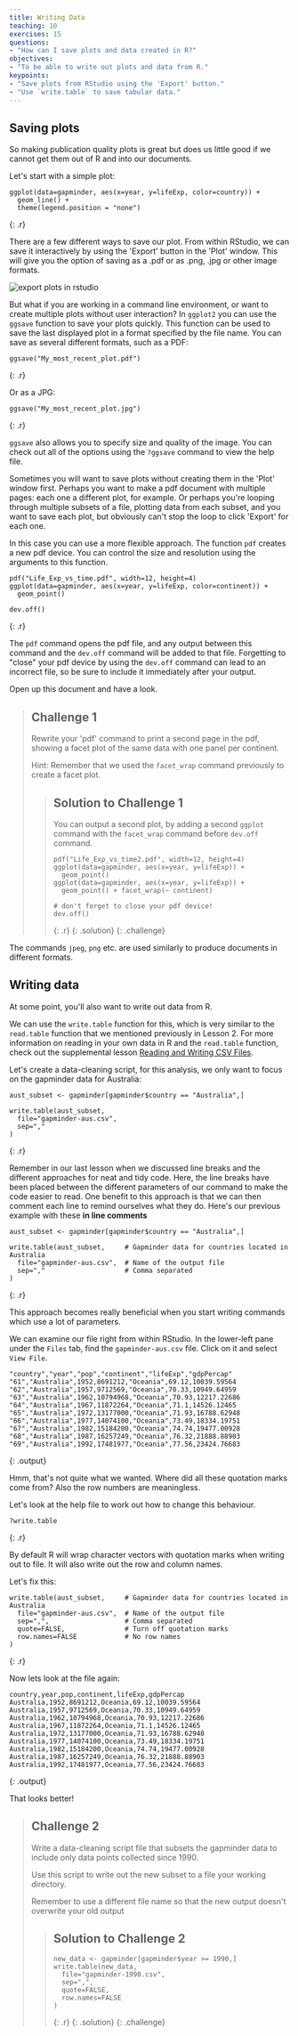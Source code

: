 ```yaml
---
title: Writing Data
teaching: 10
exercises: 15
questions:
- "How can I save plots and data created in R?"
objectives:
- "To be able to write out plots and data from R."
keypoints:
- "Save plots from RStudio using the 'Export' button."
- "Use `write.table` to save tabular data."
---
```





## Saving plots

So making publication quality plots is great but does us little good if we cannot get them out of
R and into our documents.

Let's start with a simple plot:

~~~
ggplot(data=gapminder, aes(x=year, y=lifeExp, color=country)) +
  geom_line() +
  theme(legend.position = "none")
~~~
{: .r}

There are a few different ways to save our plot. From within RStudio, we can save it interactively by using the 'Export' button
in the 'Plot' window. This will give you the option of saving as a .pdf or as .png, .jpg or other image formats.

<img src="../fig/12-data-fig1.png" title="export plots in rstudio" alt="export plots in rstudio" style="display: block; margin: auto;" />

But what if you are working in a command line environment, or want to create multiple plots without user interaction?
In `ggplot2` you can use the `ggsave` function to save your plots quickly. This function can be used to save the last displayed plot in a format specified by the file name.
You can save as several different formats, such as a PDF:

~~~
ggsave("My_most_recent_plot.pdf")
~~~
{: .r}

Or as a JPG:

~~~
ggsave("My_most_recent_plot.jpg")
~~~
{: .r}

`ggsave` also allows you to specify size and quality of the image. You can check out all of the 
options using the `?ggsave` command to view the help file.

Sometimes you will want to save plots without creating them in the
'Plot' window first. Perhaps you want to make a pdf document with
multiple pages: each one a different plot, for example. Or perhaps
you're looping through multiple subsets of a file, plotting data from
each subset, and you want to save each plot, but obviously can't stop
the loop to click 'Export' for each one.

In this case you can use a more flexible approach. The function
`pdf` creates a new pdf device. You can control the size and resolution
using the arguments to this function.


~~~
pdf("Life_Exp_vs_time.pdf", width=12, height=4)
ggplot(data=gapminder, aes(x=year, y=lifeExp, color=continent)) +
  geom_point()

dev.off()
~~~
{: .r}

The `pdf` command opens the pdf file, and any output between this command and the `dev.off` command 
will be added to that file. Forgetting to "close" your pdf device by using the `dev.off` command can
lead to an incorrect file, so be sure to include it immediately after your output.

Open up this document and have a look.

> ## Challenge 1
>
> Rewrite your 'pdf' command to print a second
> page in the pdf, showing a facet plot
> of the same data with one panel per continent.
>
> Hint: Remember that we used the `facet_wrap` command previously to create a facet plot.
>
> > ## Solution to Challenge 1
> > 
> > You can output a second plot, by adding a second `ggplot` command with the `facet_wrap` command before
> > `dev.off` command.
> >
> > ~~~
> > pdf("Life_Exp_vs_time2.pdf", width=12, height=4)
> > ggplot(data=gapminder, aes(x=year, y=lifeExp)) +
> >   geom_point()
> > ggplot(data=gapminder, aes(x=year, y=lifeExp)) +
> >   geom_point() + facet_wrap(~ continent)
> > 
> > # don't forget to close your pdf device!
> > dev.off()
> > ~~~
> > {: .r}
> {: .solution}
{: .challenge}

The commands `jpeg`, `png` etc. are used similarly to produce
documents in different formats.

## Writing data

At some point, you'll also want to write out data from R.

We can use the `write.table` function for this, which is
very similar to the `read.table` function that we mentioned previously in Lesson 2. 
For more information on reading in your own data in R and the `read.table` function, check out the
supplemental lesson [Reading and Writing CSV Files](https://carriebrown.github.io/r-novice-gapminder-2/11-supp-read-write-csv/).

Let's create a data-cleaning script, for this analysis, we
only want to focus on the gapminder data for Australia:


~~~
aust_subset <- gapminder[gapminder$country == "Australia",]

write.table(aust_subset,
  file="gapminder-aus.csv",
  sep=","
)
~~~
{: .r}

Remember in our last lesson when we discussed line breaks and the different approaches for neat and tidy code.
Here, the line breaks have been placed between the different parameters of our command to make the code easier to read.
One benefit to this approach is that we can then comment each line to remind ourselves what they do. Here's our previous
example with these **in line comments**

~~~
aust_subset <- gapminder[gapminder$country == "Australia",]

write.table(aust_subset,     # Gapminder data for countries located in Australia
  file="gapminder-aus.csv",  # Name of the output file
  sep=","                    # Comma separated
)
~~~
{: .r}

This approach becomes really beneficial when you start writing commands which use a lot of parameters.

We can examine our file right from within RStudio. In the lower-left pane under the `Files` tab, find the `gapminder-aus.csv` file. Click on it and select `View File`.

~~~
"country","year","pop","continent","lifeExp","gdpPercap"
"61","Australia",1952,8691212,"Oceania",69.12,10039.59564
"62","Australia",1957,9712569,"Oceania",70.33,10949.64959
"63","Australia",1962,10794968,"Oceania",70.93,12217.22686
"64","Australia",1967,11872264,"Oceania",71.1,14526.12465
"65","Australia",1972,13177000,"Oceania",71.93,16788.62948
"66","Australia",1977,14074100,"Oceania",73.49,18334.19751
"67","Australia",1982,15184200,"Oceania",74.74,19477.00928
"68","Australia",1987,16257249,"Oceania",76.32,21888.88903
"69","Australia",1992,17481977,"Oceania",77.56,23424.76683
~~~
{: .output}

Hmm, that's not quite what we wanted. Where did all these
quotation marks come from? Also the row numbers are
meaningless.

Let's look at the help file to work out how to change this
behaviour.


~~~
?write.table
~~~
{: .r}

By default R will wrap character vectors with quotation marks
when writing out to file. It will also write out the row and
column names.

Let's fix this:


~~~
write.table(aust_subset,     # Gapminder data for countries located in Australia
  file="gapminder-aus.csv",  # Name of the output file
  sep=",",                   # Comma separated
  quote=FALSE,               # Turn off quotation marks
  row.names=FALSE            # No row names
)
~~~
{: .r}

Now lets look at the file again:

~~~
country,year,pop,continent,lifeExp,gdpPercap
Australia,1952,8691212,Oceania,69.12,10039.59564
Australia,1957,9712569,Oceania,70.33,10949.64959
Australia,1962,10794968,Oceania,70.93,12217.22686
Australia,1967,11872264,Oceania,71.1,14526.12465
Australia,1972,13177000,Oceania,71.93,16788.62948
Australia,1977,14074100,Oceania,73.49,18334.19751
Australia,1982,15184200,Oceania,74.74,19477.00928
Australia,1987,16257249,Oceania,76.32,21888.88903
Australia,1992,17481977,Oceania,77.56,23424.76683
~~~
{: .output}

That looks better!

> ## Challenge 2
>
> Write a data-cleaning script file that subsets the gapminder
> data to include only data points collected since 1990.
>
> Use this script to write out the new subset to a file
> your working directory.
>
> Remember to use a different file name so that the new output doesn't overwrite your old output
>
> > ## Solution to Challenge 2
> > 
> > ~~~
> > new_data <- gapminder[gapminder$year >= 1990,]
> > write.table(new_data,
> >   file="gapminder-1990.csv",
> >   sep=",",
> >   quote=FALSE,
> >   row.names=FALSE
> > )
> > ~~~
> > {: .r}
>{: .solution}
{: .challenge}
